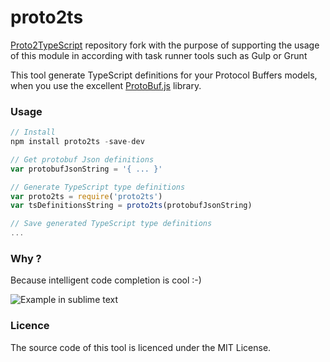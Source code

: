 proto2ts
================

[Proto2TypeScript](https://github.com/SINTEF-9012/Proto2TypeScript) repository fork with the purpose of supporting the usage of this module in according with task runner tools such as Gulp
or Grunt

This tool generate TypeScript definitions for your Protocol Buffers models, when you use the excellent [ProtoBuf.js](https://github.com/dcodeIO/ProtoBuf.js/) library.

### Usage
```js
// Install
npm install proto2ts -save-dev

// Get protobuf Json definitions 
var protobufJsonString = '{ ... }'

// Generate TypeScript type definitions
var proto2ts = require('proto2ts')
var tsDefinitionsString = proto2ts(protobufJsonString)

// Save generated TypeScript type definitions
...

```

### Why ?

Because intelligent code completion is cool :-)

![](http://i.imgur.com/evVnEM5.png "Example in sublime text")

### Licence

The source code of this tool is licenced under the MIT License.
